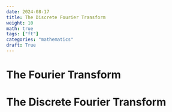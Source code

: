 ```yaml
---
date: 2024-08-17
title: The Discrete Fourier Transform
weight: 10
math: true
tags: ["ft"]
categories: "mathematics"
draft: True
---
```


# The Fourier Transform

# The Discrete Fourier Transform